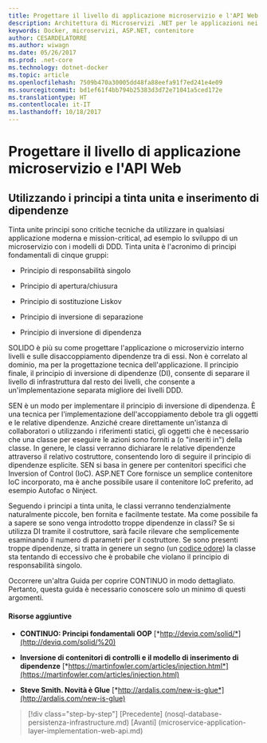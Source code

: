 ```yaml
---
title: Progettare il livello di applicazione microservizio e l'API Web
description: Architettura di Microservizi .NET per le applicazioni nei contenitori .NET | Progettare il livello di applicazione microservizio e l'API Web
keywords: Docker, microservizi, ASP.NET, contenitore
author: CESARDELATORRE
ms.author: wiwagn
ms.date: 05/26/2017
ms.prod: .net-core
ms.technology: dotnet-docker
ms.topic: article
ms.openlocfilehash: 7509b470a30005dd48fa88eefa91f7ed241e4e09
ms.sourcegitcommit: bd1ef61f4bb794b25383d3d72e71041a5ced172e
ms.translationtype: HT
ms.contentlocale: it-IT
ms.lasthandoff: 10/18/2017
---
```

# <a name="designing-the-microservice-application-layer-and-web-api"></a>Progettare il livello di applicazione microservizio e l'API Web

## <a name="using-solid-principles-and-dependency-injection"></a>Utilizzando i principi a tinta unita e inserimento di dipendenze

Tinta unite principi sono critiche tecniche da utilizzare in qualsiasi applicazione moderna e mission-critical, ad esempio lo sviluppo di un microservizio con i modelli di DDD. Tinta unita è l'acronimo di principi fondamentali di cinque gruppi:

-   Principio di responsabilità singolo

-   Principio di apertura/chiusura

-   Principio di sostituzione Liskov

-   Principio di inversione di separazione

-   Principio di inversione di dipendenza

SOLIDO è più su come progettare l'applicazione o microservizio interno livelli e sulle disaccoppiamento dipendenze tra di essi. Non è correlato al dominio, ma per la progettazione tecnica dell'applicazione. Il principio finale, il principio di inversione di dipendenze (DI), consente di separare il livello di infrastruttura dal resto dei livelli, che consente a un'implementazione separata migliore dei livelli DDD.

SEN è un modo per implementare il principio di inversione di dipendenza. È una tecnica per l'implementazione dell'accoppiamento debole tra gli oggetti e le relative dipendenze. Anziché creare direttamente un'istanza di collaboratori o utilizzando i riferimenti statici, gli oggetti che è necessario che una classe per eseguire le azioni sono forniti a (o "inseriti in") della classe. In genere, le classi verranno dichiarare le relative dipendenze attraverso il relativo costruttore, consentendo loro di seguire il principio di dipendenze esplicite. SEN si basa in genere per contenitori specifici che Inversion of Control (IoC). ASP.NET Core fornisce un semplice contenitore IoC incorporato, ma è anche possibile usare il contenitore IoC preferito, ad esempio Autofac o Ninject.

Seguendo i principi a tinta unita, le classi verranno tendenzialmente naturalmente piccole, ben fornita e facilmente testate. Ma come possibile fa a sapere se sono venga introdotto troppe dipendenze in classi? Se si utilizza DI tramite il costruttore, sarà facile rilevare che semplicemente esaminando il numero di parametri per il costruttore. Se sono presenti troppe dipendenze, si tratta in genere un segno (un [codice odore](http://deviq.com/code-smells/)) la classe sta tentando di eccessivo che è probabile che violano il principio di responsabilità singolo.

Occorrere un'altra Guida per coprire CONTINUO in modo dettagliato. Pertanto, questa guida è necessario conoscere solo un minimo di questi argomenti.

#### <a name="additional-resources"></a>Risorse aggiuntive

-   **CONTINUO: Principi fondamentali OOP**
    [*http://deviq.com/solid/*](http://deviq.com/solid/%20)

-   **Inversione di contenitori di controlli e il modello di inserimento di dipendenze**
    [*https://martinfowler.com/articles/injection.html*](https://martinfowler.com/articles/injection.html)

-   **Steve Smith. Novità è Glue**
    [*http://ardalis.com/new-is-glue*](http://ardalis.com/new-is-glue)


>[!div class="step-by-step"]
[Precedente] (nosql-database-persistenza-infrastructure.md) [Avanti] (microservice-application-layer-implementation-web-api.md)
